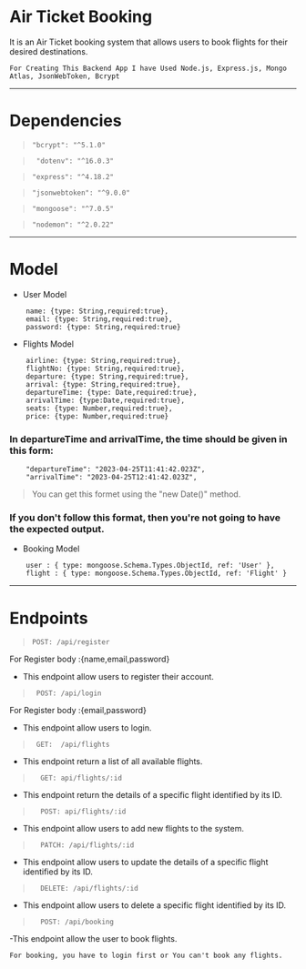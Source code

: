 # Air Ticket Booking

It is an Air Ticket booking system that allows users to book flights for their desired destinations.

```
For Creating This Backend App I have Used Node.js, Express.js, Mongo Atlas, JsonWebToken, Bcrypt
```
---
# Dependencies

>     "bcrypt": "^5.1.0"

>      "dotenv": "^16.0.3"

>     "express": "^4.18.2"

>     "jsonwebtoken": "^9.0.0"

>     "mongoose": "^7.0.5"

>     "nodemon": "^2.0.22"
---
# Model

- User Model 

```
    name: {type: String,required:true},
    email: {type: String,required:true},
    password: {type: String,required:true}
```

- Flights Model

```
    airline: {type: String,required:true},
    flightNo: {type: String,required:true},
    departure: {type: String,required:true},
    arrival: {type: String,required:true},
    departureTime: {type: Date,required:true},
    arrivalTime: {type:Date,required:true},
    seats: {type: Number,required:true},
    price: {type: Number,required:true}
```
### In departureTime and arrivalTime, the time should be given in this form: 
```
    "departureTime": "2023-04-25T11:41:42.023Z",
    "arrivalTime": "2023-04-25T12:41:42.023Z",
``` 
> You can get this formet using the "new Date()" method.
### If you don't follow this format, then you're not going to have the expected output.
- Booking Model
```
    user : { type: mongoose.Schema.Types.ObjectId, ref: 'User' },
    flight : { type: mongoose.Schema.Types.ObjectId, ref: 'Flight' }
```

----
# Endpoints
>     POST: /api/register
For Register  body :{name,email,password}
- This endpoint allow users to register their account.

>      POST: /api/login
For Register  body :{email,password}
- This endpoint allow users to login.

>      GET:  /api/flights
- This endpoint return a list of all available flights.

>       GET: api/flights/:id
- This endpoint return the details of a specific flight identified by its ID.

>       POST: api/flights/:id

-  This endpoint allow users to add new flights to the system.

>       PATCH: /api/flights/:id 
- This endpoint allow users to update the details of a specific flight identified by its ID.

>       DELETE: /api/flights/:id 
-  This endpoint allow users to delete a specific flight identified by its ID.
>       POST: /api/booking 
-This endpoint allow the user to book flights.
```
For booking, you have to login first or You can't book any flights.
```
